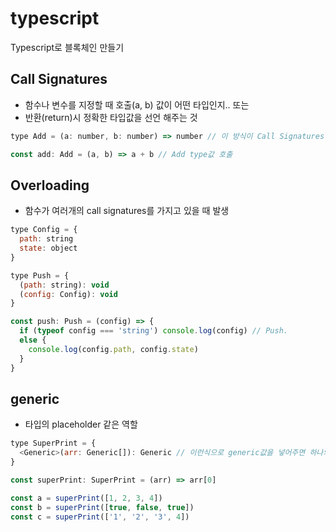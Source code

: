 # typescript

Typescript로 블록체인 만들기

## Call Signatures

- 함수나 변수를 지정할 때 호출(a, b) 값이 어떤 타입인지.. 또는
- 반환(return)시 정확한 타입값을 선언 해주는 것

```javascript
type Add = (a: number, b: number) => number // 이 방식이 Call Signatures

const add: Add = (a, b) => a + b // Add type값 호출
```

## Overloading

- 함수가 여러개의 call signatures를 가지고 있을 때 발생

```javascript
type Config = {
  path: string
  state: object
}

type Push = {
  (path: string): void
  (config: Config): void
}

const push: Push = (config) => {
  if (typeof config === 'string') console.log(config) // Push.
  else {
    console.log(config.path, config.state)
  }
}
```

## generic

- 타입의 placeholder 같은 역할

```javascript
type SuperPrint = {
  <Generic>(arr: Generic[]): Generic // 이런식으로 generic값을 넣어주면 하나의 call Signatures로 모든 타입을 읽을 수 있다.
}

const superPrint: SuperPrint = (arr) => arr[0]

const a = superPrint([1, 2, 3, 4])
const b = superPrint([true, false, true])
const c = superPrint(['1', '2', '3', 4])
```
